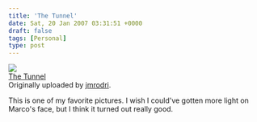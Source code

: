```yaml
---
title: 'The Tunnel'
date: Sat, 20 Jan 2007 03:31:51 +0000
draft: false
tags: [Personal]
type: post
---
```


[![](http://farm1.static.flickr.com/27/41593248_cb9516978a_m.jpg)](http://www.flickr.com/photos/jmrodri/41593248/ "photo sharing")  
[The Tunnel](http://www.flickr.com/photos/jmrodri/41593248/)  
Originally uploaded by [jmrodri](http://www.flickr.com/people/jmrodri/).

This is one of my favorite pictures. I wish I could've gotten more light on Marco's face, but I think it turned out really good.